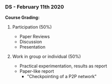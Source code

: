 ### DS - February 11th 2020

**Course Grading:**
1. Participation (50%)
    * Paper Reviews
    * Discussion
    * Presentation

2. Work in group or individual (50%)
    * Practical experimentation, results as report
    * Paper-like report
        - "Checkpointing of a P2P network"
